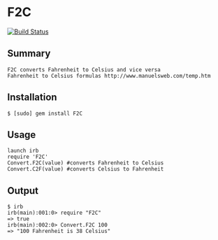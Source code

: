 F2C
=============

[![Build Status](https://travis-ci.org/influxdb/influxdb-ruby.png?branch=master)](https://travis-ci.org/lukenny/F2C)

Summary
-------
```
F2C converts Fahrenheit to Celsius and vice versa
Fahrenheit to Celsius formulas http://www.manuelsweb.com/temp.htm
```

Installation
------------
```
$ [sudo] gem install F2C
```

Usage
-----
```
launch irb
require 'F2C'
Convert.F2C(value) #converts Fahrenheit to Celsius
Convert.C2F(value) #converts Celsius to Fahrenheit
```
Output
------
```
$ irb
irb(main):001:0> require "F2C"
=> true
irb(main):002:0> Convert.F2C 100
=> "100 Fahrenheit is 38 Celsius"
```
